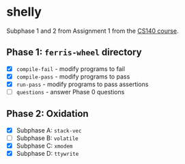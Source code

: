 # shelly
Subphase 1 and 2 from Assignment 1 from the [CS140 course](https://cs140e.sergio.bz/assignments/1-shell/).

## Phase 1: `ferris-wheel` directory
- [x] `compile-fail` - modify programs to fail
- [x] `compile-pass` - modify programs to pass
- [x] `run-pass` - modify programs to pass assertions
- [ ] `questions` - answer Phase 0 questions

## Phase 2: Oxidation
- [x] Subphase A: `stack-vec`
- [ ] Subphase B: `volatile`
- [x] Subphase C: `xmodem` 
- [x] Subphase D: `ttywrite`
